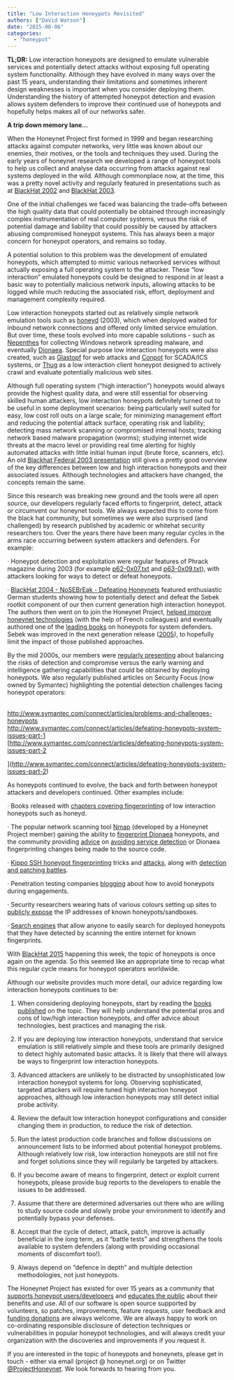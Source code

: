 ```yaml
---
title: "Low Interaction Honeypots Revisited"
authors: ["David Watson"]
date: "2015-08-06"
categories: 
  - "honeypot"
---
```


**TL;DR:** Low interaction honeypots are designed to emulate vulnerable services and potentially detect attacks without exposing full operating system functionality. Although they have evolved in many ways over the past 15 years, understanding their limitations and sometimes inherent design weaknesses is important when you consider deploying them. Understanding the history of attempted honeypot detection and evasion allows system defenders to improve their continued use of honeypots and hopefully helps makes all of our networks safer.

  

  

**A trip down memory lane…**

  

  

When the Honeynet Project first formed in 1999 and began researching attacks against computer networks, very little was known about our enemies, their motives, or the tools and techniques they used. During the early years of honeynet research we developed a range of honeypot tools to help us collect and analyse data occurring from attacks against real systems deployed in the wild. Although commonplace now, at the time, this was a pretty novel activity and regularly featured in presentations such as at [BlackHat 2002](https://www.youtube.com/watch?v=xXMkkd79YlM) and [BlackHat 2003](http://www.blackhat.com/presentations/bh-usa-03/bh-us-03-honeynet-project/bh-us-03-honeynet.pdf).

  

  

One of the initial challenges we faced was balancing the trade-offs between the high quality data that could potentially be obtained through increasingly complex instrumentation of real computer systems, versus the risk of potential damage and liability that could possibly be caused by attackers abusing compromised honeypot systems. This has always been a major concern for honeypot operators, and remains so today.

  

  

A potential solution to this problem was the development of emulated honeypots, which attempted to mimic various networked services without actually exposing a full operating system to the attacker. These “low interaction” emulated honeypots could be designed to respond in at least a basic way to potentially malicious network inputs, allowing attacks to be logged while much reducing the associated risk, effort, deployment and management complexity required.

  

  

Low interaction honeypots started out as relatively simple network emulation tools such as [honeyd](http://www.honeyd.org/background.php) (2003), which when deployed waited for inbound network connections and offered only limited service emulation. But over time, these tools evolved into more capable solutions - such as [Nepenthes](http://nepenthes.carnivore.it) for collecting Windows network spreading malware, and eventually [Dionaea](http://dionaea.carnivore.it). Special purpose low interaction honeypots were also created, such as [Glastopf](http://glastopf.org) for web attacks and [Conpot](http://conpot.org) for SCADA/ICS systems, or [Thug](https://buffer.github.io/thug/) as a low interaction client honeypot designed to actively crawl and evaluate potentially malicious web sites.

  

  

Although full operating system (“high interaction”) honeypots would always provide the highest quality data, and were still essential for observing skilled human attackers, low interaction honeypots definitely turned out to be useful in some deployment scenarios: being particularly well suited for easy, low cost roll outs on a large scale; for minimizing management effort and reducing the potential attack surface, operating risk and liability; detecting mass network scanning or compromised internal hosts; tracking network based malware propagation (worms); studying internet wide threats at the macro level or providing real time alerting for highly automated attacks with little initial human input (brute force, scanners, etc). An old [Blackhat Federal 2003 presentation](http://www.blackhat.com/presentations/bh-federal-03/bh-fed-03-spitzner.pdf) still gives a pretty good overview of the key differences between low and high interaction honeypots and their associated issues. Although technologies and attackers have changed, the concepts remain the same.

  

  

Since this research was breaking new ground and the tools were all open source, our developers regularly faced efforts to fingerprint, detect, attack or circumvent our honeynet tools. We always expected this to come from the black hat community, but sometimes we were also surprised (and challenged) by research published by academic or whitehat security researchers too. Over the years there have been many regular cycles in the arms race occurring between system attackers and defenders. For example:

  

  

· Honeypot detection and exploitation were regular features of Phrack magazine during 2003 (for example [p62-0x07.txt](http://repo.hackerzvoice.net/depot_ouah/p62-0x07.txt) and [p63-0x09.txt](http://www.ouah.org/p63-0x09.txt)), with attackers looking for ways to detect or defeat honeypots.

  

  

· [BlackHat 2004 - NoSEBrEak - Defeating Honeynets](http://www.blackhat.com/presentations/bh-usa-04/bh-us-04-holz/bh-us-04-holz-up.pdf) featured enthusiastic German students showing how to potentially detect and defeat the Sebek rootkit component of our then current generation high interaction honeypot. The authors then went on to join the Honeynet Project, [helped improve honeynet technologies](https://www3.honeynet.org/wp-content/uploads/attachments/DefeatingHPs-IAW05.pdf) (with the help of French colleagues) and eventually authored one of the [leading books](http://www.amazon.com/Virtual-Honeypots-Tracking-Intrusion-Detection/dp/0321336321) on honeypots for system defenders. Sebek was improved in the next generation release ([2005](https://www.dfn-cert.de/dokumente/workshop/2005/dfncert-ws2005-f1.pdf)), to hopefully limit the impact of those published approaches.

  

  

By the mid 2000s, our members were [regularly presenting](http://www.ists.dartmouth.edu/library/97.pdf) about balancing the risks of detection and compromise versus the early warning and intelligence gathering capabilities that could be obtained by deploying honeypots. We also regularly published articles on Security Focus (now owned by Symantec) highlighting the potential detection challenges facing honeypot operators:

  

   
[http://www.symantec.com/connect/articles/problems-and-challenges-honeypots  
](http://www.symantec.com/connect/articles/problems-and-challenges-honeypots)[http://www.symantec.com/connect/articles/defeating-honeypots-system-issues-part-1  
](http://www.symantec.com/connect/articles/defeating-honeypots-system-issues-part-1)[http://www.symantec.com/connect/articles/defeating-honeypots-system-issues-part-2  
  
](http://www.symantec.com/connect/articles/defeating-honeypots-system-issues-part-2)

  

As honeypots continued to evolve, the back and forth between honeypot attackers and developers continued. Other examples include:

  

  

· Books released with [chapters covering fingerprinting](http://books.gigatux.nl/mirror/honeypot/final/ch09lev1sec1.html) of low interaction honeypots such as honeyd.

  

  

· The popular network scanning tool [Nmap](http://www.nmap.org) (developed by a Honeynet Project member) gaining the ability to [fingerprint Dionaea](http://blog.prowling.nu/2012/04/detecting-dionaea-honeypot-using-nmap.html) honeypots, and the community providing [advice](http://www.cyberbrian.net/2014/09/dionaea-honeypot-obfuscation/) on [avoiding service detection](http://www.securityartwork.es/2014/06/05/avoiding-dionaea-service-identification/) or Dionaea fingerprinting changes being made to the source code.

  

  

· [Kippo SSH honeypot fingerprinting](https://isc.sans.edu/forums/diary/Kippo+Users+Beware+Another+fingerprinting+trick/18119/) tricks and [attacks](http://www.rafayhackingarticles.net/2013/06/using-honeypots-to-your-advantage.html), along with [detection and patching battles](http://morris.guru/detecting-kippo-ssh-honeypots/).

  

  

· Penetration testing companies [blogging](https://www.pentestpartners.com/blog/need-to-avoid-a-honeypot-heres-how/) about how to avoid honeypots during engagements.

  

  

· Security researchers wearing hats of various colours setting up sites to [publicly expose](http://voices.washingtonpost.com/securityfix/2009/10/former_anti-virus_researcher_t.html) the IP addresses of known honeypots/sandboxes.

  

  

· [Search engines](https://honeyscore.shodan.io) that allow anyone to easily search for deployed honeypots that they have detected by scanning the entire internet for known fingerprints.

  

  

With [BlackHat 2015](https://www.blackhat.com/us-15/) happening this week, the topic of honeypots is once again on the agenda. So this seemed like an appropriate time to recap what this regular cycle means for honeypot operators worldwide.

  

  

Although our website provides much more detail, our advice regarding low interaction honeypots continues to be:

  

  

1. When considering deploying honeypots, start by reading the [books published](http://www.amazon.com/Know-Your-Enemy-Learning-Security/dp/0321166469/ref=sr_1_3?s=books&ie=UTF8&qid=1438812056&sr=1-3&keywords=know+your+enemy) on the topic. They will help understand the potential pros and cons of low/high interaction honeypots, and offer advice about technologies, best practices and managing the risk.

  

  

2. If you are deploying low interaction honeypots, understand that service emulation is still relatively simple and these tools are primarily designed to detect highly automated basic attacks. It is likely that there will always be ways to fingerprint low interaction honeypots.

  

  

3. Advanced attackers are unlikely to be distracted by unsophisticated low interaction honeypot systems for long. Observing sophisticated, targeted attackers will require tuned high interaction honeypot approaches, although low interaction honeypots may still detect initial probe activity.

  

  

4. Review the default low interaction honeypot configurations and consider changing them in production, to reduce the risk of detection.

  

  

5. Run the latest production code branches and follow discussions on announcement lists to be informed about potential honeypot problems. Although relatively low risk, low interaction honeypots are still not fire and forget solutions since they will regularly be targeted by attackers.

  

  

6. If you become aware of means to fingerprint, detect or exploit current honeypots, please provide bug reports to the developers to enable the issues to be addressed.

  

  

7. Assume that there are determined adversaries out there who are willing to study source code and slowly probe your environment to identify and potentially bypass your defenses.

  

  

8. Accept that the cycle of detect, attack, patch, improve is actually beneficial in the long term, as it “battle tests” and strengthens the tools available to system defenders (along with providing occasional moments of discomfort too!).

  

  

9. Always depend on “defence in depth” and multiple detection methodologies, not just honeypots.

  

  

The Honeynet Project has existed for over 15 years as a community that [supports honeypot users/developers](https://www.honeynet.org/gsoc) and [educates the public](http://stavanger2015.honeynet.org) about their benefits and use. All of our software is open source supported by volunteers, so patches, improvements, feature requests, user feedback and [funding donations](https://www.honeynet.org/about) are always welcome. We are always happy to work on co-ordinating responsible disclosure of detection techniques or vulnerabilities in popular honeypot technologies, and will always credit your organization with the discoveries and improvements if you request it.

  

  

If you are interested in the topic of honeypots and honeynets, please get in touch - either via email (project @ honeynet.org) or on Twitter [@ProjectHoneynet](https://twitter.com/projecthoneynet). We look forwards to hearing from you.

